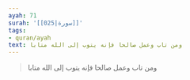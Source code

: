 ```yaml
---
ayah: 71
surah: '[[025|سورة]]'
tags:
- quran/ayah
text: ومن تاب وعمل صالحا فإنه يتوب إلى الله متابا
---
```

> ومن تاب وعمل صالحا فإنه يتوب إلى الله متابا
